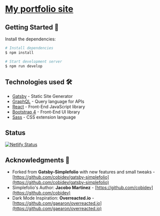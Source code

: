 # [My portfolio site](https://harrisonlau.com/)

## Getting Started 🚀

Install the dependencies:

```bash
# Install dependencies
$ npm install

# Start development server
$ npm run develop
```

## Technologies used 🛠️

- [Gatsby](https://www.gatsbyjs.org/) - Static Site Generator
- [GraphQL](https://graphql.org/) - Query language for APIs
- [React](https://es.reactjs.org/) - Front-End JavaScript library
- [Bootstrap 4](https://getbootstrap.com/docs/4.3/getting-started/introduction/) - Front-End UI library
- [Sass](https://sass-lang.com/documentation) - CSS extension language

## Status

[![Netlify Status](https://api.netlify.com/api/v1/badges/dc81506d-3d2b-4ae1-b9de-1fae848b0108/deploy-status)](https://app.netlify.com/sites/harrisonlauportfolio/deploys)

## Acknowledgments 🎁

- Forked from **Gatsby-Simplefolio** with new features and small tweaks - [https://github.com/cobidev/gatsby-simplefolio](https://github.com/cobidev/gatsby-simplefolio)
- Simplefolio's Author: **Jacobo Martinez** - [https://github.com/cobidev](https://github.com/cobidev)
- Dark Mode Inspiration: **Overreacted.io** - [https://github.com/gaearon/overreacted.io](https://github.com/gaearon/overreacted.io)
